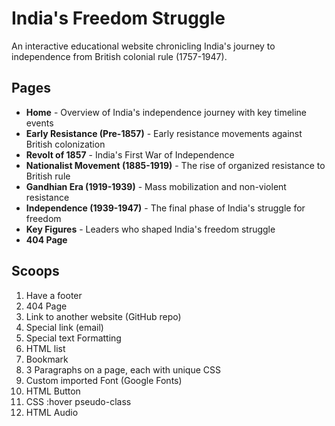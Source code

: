 # India's Freedom Struggle

An interactive educational website chronicling India's journey to independence from British colonial rule (1757-1947).

## Pages

- **Home** - Overview of India's independence journey with key timeline events
- **Early Resistance (Pre-1857)** - Early resistance movements against British colonization
- **Revolt of 1857** - India's First War of Independence
- **Nationalist Movement (1885-1919)** - The rise of organized resistance to British rule
- **Gandhian Era (1919-1939)** - Mass mobilization and non-violent resistance
- **Independence (1939-1947)** - The final phase of India's struggle for freedom
- **Key Figures** - Leaders who shaped India's freedom struggle
- **404 Page**

## Scoops

1. Have a footer
2. 404 Page
3. Link to another website (GitHub repo)
4. Special link (email)
5. Special text Formatting
6. HTML list
7. Bookmark
8. 3 Paragraphs on a page, each with unique CSS
9. Custom imported Font (Google Fonts)
10. HTML Button
11. CSS :hover pseudo-class
12. HTML Audio
